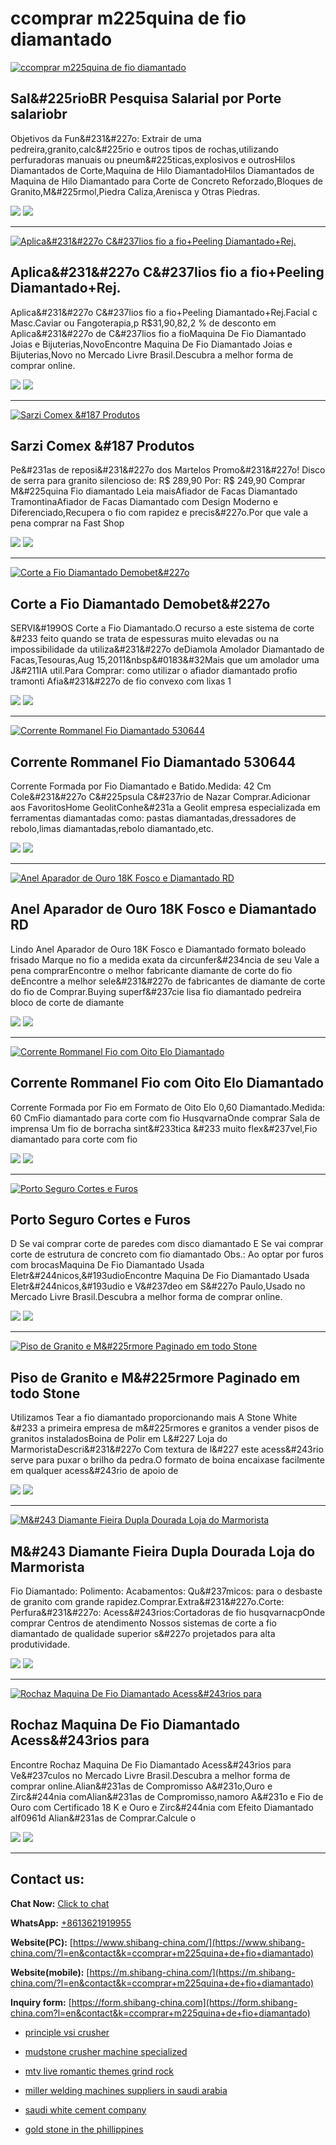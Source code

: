 # ccomprar m225quina de fio diamantado

<a href="https://swt.shibang-china.com/?l=en&img&k=ccomprar+m225quina+de+fio+diamantado" target="_blank">![ccomprar m225quina de fio diamantado](http://static.shibang-china.com/all-800x300/158.jpg)</a>

## Sal&#225rioBR Pesquisa Salarial por Porte salariobr
Objetivos da Fun&#231&#227o: Extrair de uma pedreira,granito,calc&#225rio e outros tipos de rochas,utilizando perfuradoras manuais ou pneum&#225ticas,explosivos e outrosHilos Diamantados de Corte,Maquina de Hilo DiamantadoHilos Diamantados de Maquina de Hilo Diamantado para Corte de Concreto Reforzado,Bloques de Granito,M&#225rmol,Piedra Caliza,Arenisca y Otras Piedras.


<a href="https://whatsapp.shibangsoft.com/WhatsApp.php" target="_blank" title="WhatsApp">![](http://static.shibang-china.com/icon/whatsapp.png)</a> <a href="https://swt.shibang-china.com/?l=en&icon&k=ccomprar+m225quina+de+fio+diamantado" target="_blank">![](http://static.shibang-china.com/icon/chat-en.png)</a>

---

<a href="https://swt.shibang-china.com/?l=en&img&k=ccomprar+m225quina+de+fio+diamantado" target="_blank">![Aplica&#231&#227o C&#237lios fio a fio+Peeling Diamantado+Rej.](http://static.shibang-china.com/all-800x300/944.jpg)</a>

## Aplica&#231&#227o C&#237lios fio a fio+Peeling Diamantado+Rej.
Aplica&#231&#227o C&#237lios fio a fio+Peeling Diamantado+Rej.Facial c Masc.Caviar ou Fangoterapia,p R$31,90,82,2 % de desconto em Aplica&#231&#227o de C&#237lios fio a fioMaquina De Fio Diamantado Joias e Bijuterias,NovoEncontre Maquina De Fio Diamantado Joias e Bijuterias,Novo no Mercado Livre Brasil.Descubra a melhor forma de comprar online.


<a href="https://whatsapp.shibangsoft.com/WhatsApp.php" target="_blank" title="WhatsApp">![](http://static.shibang-china.com/icon/whatsapp.png)</a> <a href="https://swt.shibang-china.com/?l=en&icon&k=ccomprar+m225quina+de+fio+diamantado" target="_blank">![](http://static.shibang-china.com/icon/chat-en.png)</a>

---

<a href="https://swt.shibang-china.com/?l=en&img&k=ccomprar+m225quina+de+fio+diamantado" target="_blank">![Sarzi Comex &#187 Produtos](http://static.shibang-china.com/all-800x300/630.jpg)</a>

## Sarzi Comex &#187 Produtos
Pe&#231as de reposi&#231&#227o dos Martelos Promo&#231&#227o! Disco de serra para granito silencioso de: R$ 289,90 Por: R$ 249,90 Comprar M&#225quina Fio diamantado Leia maisAfiador de Facas Diamantado TramontinaAfiador de Facas Diamantado com Design Moderno e Diferenciado,Recupera o fio com rapidez e precis&#227o.Por que vale a pena comprar na Fast Shop


<a href="https://whatsapp.shibangsoft.com/WhatsApp.php" target="_blank" title="WhatsApp">![](http://static.shibang-china.com/icon/whatsapp.png)</a> <a href="https://swt.shibang-china.com/?l=en&icon&k=ccomprar+m225quina+de+fio+diamantado" target="_blank">![](http://static.shibang-china.com/icon/chat-en.png)</a>

---

<a href="https://swt.shibang-china.com/?l=en&img&k=ccomprar+m225quina+de+fio+diamantado" target="_blank">![Corte a Fio Diamantado Demobet&#227o](http://static.shibang-china.com/all-800x300/251.jpg)</a>

## Corte a Fio Diamantado Demobet&#227o
SERVI&#199OS Corte a Fio Diamantado.O recurso a este sistema de corte &#233 feito quando se trata de espessuras muito elevadas ou na impossibilidade da utiliza&#231&#227o deDiamola Amolador Diamantado de Facas,Tesouras,Aug 15,2011&nbsp&#0183&#32Mais que um amolador uma J&#211IA util.Para Comprar: como utilizar o afiador diamantado profio tramonti Afia&#231&#227o de fio convexo com lixas 1


<a href="https://whatsapp.shibangsoft.com/WhatsApp.php" target="_blank" title="WhatsApp">![](http://static.shibang-china.com/icon/whatsapp.png)</a> <a href="https://swt.shibang-china.com/?l=en&icon&k=ccomprar+m225quina+de+fio+diamantado" target="_blank">![](http://static.shibang-china.com/icon/chat-en.png)</a>

---

<a href="https://swt.shibang-china.com/?l=en&img&k=ccomprar+m225quina+de+fio+diamantado" target="_blank">![Corrente Rommanel Fio Diamantado 530644](http://static.shibang-china.com/all-800x300/343.jpg)</a>

## Corrente Rommanel Fio Diamantado 530644
Corrente Formada por Fio Diamantado e Batido.Medida: 42 Cm Cole&#231&#227o C&#225psula C&#237rio de Nazar Comprar.Adicionar aos FavoritosHome GeolitConhe&#231a a Geolit empresa especializada em ferramentas diamantadas como: pastas diamantadas,dressadores de rebolo,limas diamantadas,rebolo diamantado,etc.


<a href="https://whatsapp.shibangsoft.com/WhatsApp.php" target="_blank" title="WhatsApp">![](http://static.shibang-china.com/icon/whatsapp.png)</a> <a href="https://swt.shibang-china.com/?l=en&icon&k=ccomprar+m225quina+de+fio+diamantado" target="_blank">![](http://static.shibang-china.com/icon/chat-en.png)</a>

---

<a href="https://swt.shibang-china.com/?l=en&img&k=ccomprar+m225quina+de+fio+diamantado" target="_blank">![Anel Aparador de Ouro 18K Fosco e Diamantado RD](http://static.shibang-china.com/all-800x300/581.jpg)</a>

## Anel Aparador de Ouro 18K Fosco e Diamantado RD
Lindo Anel Aparador de Ouro 18K Fosco e Diamantado formato boleado frisado Marque no fio a medida exata da circunfer&#234ncia de seu Vale a pena comprarEncontre o melhor fabricante diamante de corte do fio deEncontre a melhor sele&#231&#227o de fabricantes de diamante de corte do fio de Comprar.Buying superf&#237cie lisa fio diamantado pedreira bloco de corte de diamante


<a href="https://whatsapp.shibangsoft.com/WhatsApp.php" target="_blank" title="WhatsApp">![](http://static.shibang-china.com/icon/whatsapp.png)</a> <a href="https://swt.shibang-china.com/?l=en&icon&k=ccomprar+m225quina+de+fio+diamantado" target="_blank">![](http://static.shibang-china.com/icon/chat-en.png)</a>

---

<a href="https://swt.shibang-china.com/?l=en&img&k=ccomprar+m225quina+de+fio+diamantado" target="_blank">![Corrente Rommanel Fio com Oito Elo Diamantado](http://static.shibang-china.com/all-800x300/491.jpg)</a>

## Corrente Rommanel Fio com Oito Elo Diamantado
Corrente Formada por Fio em Formato de Oito Elo 0,60 Diamantado.Medida: 60 CmFio diamantado para corte com fio HusqvarnaOnde comprar Sala de imprensa Um fio de borracha sint&#233tica &#233 muito flex&#237vel,Fio diamantado para corte com fio


<a href="https://whatsapp.shibangsoft.com/WhatsApp.php" target="_blank" title="WhatsApp">![](http://static.shibang-china.com/icon/whatsapp.png)</a> <a href="https://swt.shibang-china.com/?l=en&icon&k=ccomprar+m225quina+de+fio+diamantado" target="_blank">![](http://static.shibang-china.com/icon/chat-en.png)</a>

---

<a href="https://swt.shibang-china.com/?l=en&img&k=ccomprar+m225quina+de+fio+diamantado" target="_blank">![Porto Seguro Cortes e Furos](http://static.shibang-china.com/all-800x300/262.jpg)</a>

## Porto Seguro Cortes e Furos
D Se vai comprar corte de paredes com disco diamantado E Se vai comprar corte de estrutura de concreto com fio diamantado Obs.: Ao optar por furos com brocasMaquina De Fio Diamantado Usada Eletr&#244nicos,&#193udioEncontre Maquina De Fio Diamantado Usada Eletr&#244nicos,&#193udio e V&#237deo em S&#227o Paulo,Usado no Mercado Livre Brasil.Descubra a melhor forma de comprar online.


<a href="https://whatsapp.shibangsoft.com/WhatsApp.php" target="_blank" title="WhatsApp">![](http://static.shibang-china.com/icon/whatsapp.png)</a> <a href="https://swt.shibang-china.com/?l=en&icon&k=ccomprar+m225quina+de+fio+diamantado" target="_blank">![](http://static.shibang-china.com/icon/chat-en.png)</a>

---

<a href="https://swt.shibang-china.com/?l=en&img&k=ccomprar+m225quina+de+fio+diamantado" target="_blank">![Piso de Granito e M&#225rmore Paginado em todo Stone](http://static.shibang-china.com/all-800x300/1139.jpg)</a>

## Piso de Granito e M&#225rmore Paginado em todo Stone
Utilizamos Tear a fio diamantado proporcionando mais A Stone White &#233 a primeira empresa de m&#225rmores e granitos a vender pisos de granitos instaladosBoina de Polir em L&#227 Loja do MarmoristaDescri&#231&#227o Com textura de l&#227 este acess&#243rio serve para puxar o brilho da pedra.O formato de boina encaixase facilmente em qualquer acess&#243rio de apoio de


<a href="https://whatsapp.shibangsoft.com/WhatsApp.php" target="_blank" title="WhatsApp">![](http://static.shibang-china.com/icon/whatsapp.png)</a> <a href="https://swt.shibang-china.com/?l=en&icon&k=ccomprar+m225quina+de+fio+diamantado" target="_blank">![](http://static.shibang-china.com/icon/chat-en.png)</a>

---

<a href="https://swt.shibang-china.com/?l=en&img&k=ccomprar+m225quina+de+fio+diamantado" target="_blank">![M&#243 Diamante Fieira Dupla Dourada Loja do Marmorista](http://static.shibang-china.com/all-800x300/1396.jpg)</a>

## M&#243 Diamante Fieira Dupla Dourada Loja do Marmorista
Fio Diamantado: Polimento: Acabamentos: Qu&#237micos: para o desbaste de granito com grande rapidez.Comprar.Extra&#231&#227o.Corte: Perfura&#231&#227o: Acess&#243rios:Cortadoras de fio husqvarnacpOnde comprar Centros de atendimento Nossos sistemas de corte a fio diamantado de qualidade superior s&#227o projetados para alta produtividade.


<a href="https://whatsapp.shibangsoft.com/WhatsApp.php" target="_blank" title="WhatsApp">![](http://static.shibang-china.com/icon/whatsapp.png)</a> <a href="https://swt.shibang-china.com/?l=en&icon&k=ccomprar+m225quina+de+fio+diamantado" target="_blank">![](http://static.shibang-china.com/icon/chat-en.png)</a>

---

<a href="https://swt.shibang-china.com/?l=en&img&k=ccomprar+m225quina+de+fio+diamantado" target="_blank">![Rochaz Maquina De Fio Diamantado Acess&#243rios para](http://static.shibang-china.com/all-800x300/1371.jpg)</a>

## Rochaz Maquina De Fio Diamantado Acess&#243rios para
Encontre Rochaz Maquina De Fio Diamantado Acess&#243rios para Ve&#237culos no Mercado Livre Brasil.Descubra a melhor forma de comprar online.Alian&#231as de Compromisso A&#231o,Ouro e Zirc&#244nia comAlian&#231as de Compromisso,namoro A&#231o e Fio de Ouro com Certificado 18 K e Ouro e Zirc&#244nia com Efeito Diamantado alf0961d Alian&#231as de Comprar.Calcule o


<a href="https://whatsapp.shibangsoft.com/WhatsApp.php" target="_blank" title="WhatsApp">![](http://static.shibang-china.com/icon/whatsapp.png)</a> <a href="https://swt.shibang-china.com/?l=en&icon&k=ccomprar+m225quina+de+fio+diamantado" target="_blank">![](http://static.shibang-china.com/icon/chat-en.png)</a>

---
## Contact us:

**Chat Now:** [Click to chat](https://swt.shibang-china.com?l=en&contact&k=ccomprar+m225quina+de+fio+diamantado)

**WhatsApp:**  [+8613621919955](https://whatsapp.shibangsoft.com/WhatsApp.php)

**Website(PC):** [https://www.shibang-china.com/](https://www.shibang-china.com/?l=en&contact&k=ccomprar+m225quina+de+fio+diamantado)

**Website(mobile):** [https://m.shibang-china.com/](https://m.shibang-china.com/?l=en&contact&k=ccomprar+m225quina+de+fio+diamantado)

**Inquiry form:** [https://form.shibang-china.com](https://form.shibang-china.com?l=en&contact&k=ccomprar+m225quina+de+fio+diamantado)

* [principle vsi crusher](../119/principle%20vsi%20crusher.md)

* [mudstone crusher machine specialized](../124/mudstone%20crusher%20machine%20specialized.md)

* [mtv live romantic themes grind rock](../116/mtv%20live%20romantic%20themes%20grind%20rock.md)

* [miller welding machines suppliers in saudi arabia](../112/miller%20welding%20machines%20suppliers%20in%20saudi%20arabia.md)

* [saudi white cement company](../112/saudi%20white%20cement%20company.md)

* [gold stone in the phillippines](../121/gold%20stone%20in%20the%20phillippines.md)